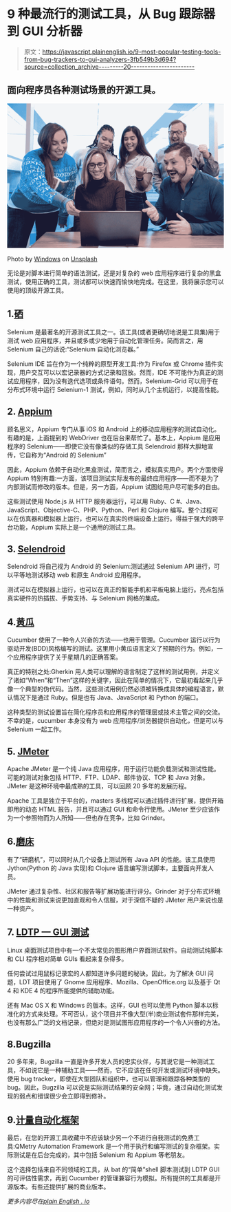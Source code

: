 # 9 种最流行的测试工具，从 Bug 跟踪器到 GUI 分析器

> 原文：<https://javascript.plainenglish.io/9-most-popular-testing-tools-from-bug-trackers-to-gui-analyzers-3fb549b3d694?source=collection_archive---------20----------------------->

## 面向程序员各种测试场景的开源工具。

![](img/48461b15d42b338e82d2772ad1361c05.png)

Photo by [Windows](https://unsplash.com/@windows?utm_source=medium&utm_medium=referral) on [Unsplash](https://unsplash.com?utm_source=medium&utm_medium=referral)

无论是对脚本进行简单的语法测试，还是对复杂的 web 应用程序进行复杂的黑盒测试，使用正确的工具，测试都可以快速而愉快地完成。在这里，我将展示您可以使用的顶级开源工具。

## 1.[硒](https://www.selenium.dev/)

Selenium 是最著名的开源测试工具之一。该工具(或者更确切地说是工具集)用于测试 web 应用程序，并且或多或少地用于自动化管理任务。简而言之，用 Selenium 自己的话说:“Selenium 自动化浏览器。”

Selenium IDE 旨在作为一个纯粹的原型开发工具:作为 Firefox 或 Chrome 插件实现，用户交互可以以宏记录器的方式记录和回放。然而，IDE 不可能作为真正的测试应用程序，因为没有迭代选项或条件语句。然而，Selenium-Grid 可以用于在分布式环境中运行 Selenium-1 测试，例如，同时从几个主机运行，以提高性能。

## 2. [Appium](https://appium.io/)

顾名思义，Appium 专门从事 iOS 和 Android 上的移动应用程序的测试自动化。有趣的是，上面提到的 WebDriver 也在后台来帮忙了。基本上，Appium 是应用程序的 Selenium——即使它没有像类似的存储工具 Selendroid 那样大胆地宣传，它自称为“Android 的 Selenium”

因此，Appium 依赖于自动化黑盒测试，简而言之，模拟真实用户。两个方面使得 Appium 特别有趣:一方面，该项目测试实际发布的最终应用程序——而不是为了内部测试而修改的版本。但是，另一方面，Appium 试图给用户尽可能多的自由。

这些测试使用 Node.js 从 HTTP 服务器运行，可以用 Ruby、C #、Java、JavaScript、Objective-C、PHP、Python、Perl 和 Clojure 编写。整个过程可以在仿真器和模拟器上运行，也可以在真实的终端设备上运行。得益于强大的跨平台功能，Appium 实际上是一个通用的测试工具。

## 3. [Selendroid](http://selendroid.io/)

Selendroid 将自己视为 Android 的 Selenium:测试通过 Selenium API 进行，可以平等地测试移动 web 和原生 Android 应用程序。

测试可以在模拟器上运行，也可以在真正的智能手机和平板电脑上运行。亮点包括真实硬件的热插拔、手势支持、与 Selenium 网格的集成。

## 4.[黄瓜](https://cucumber.io/)

Cucumber 使用了一种令人兴奋的方法——也用于管理。Cucumber 运行以行为驱动开发(BDD)风格编写的测试。这里用小黄瓜语言定义了预期的行为。例如，一个应用程序提供了关于星期几的正确答案。

真正的特别之处:Gherkin 用人类可以理解的语言制定了这样的测试用例，并定义了诸如“When”和“Then”这样的关键字，因此在简单的情况下，它最初看起来几乎像一个典型的伪代码。当然，这些测试用例仍然必须被转换成具体的编程语言，默认情况下是通过 Ruby。但是也有 Java、JavaScript 和 Python 的端口。

这种类型的测试设置旨在简化程序员和应用程序的管理层或技术主管之间的交流。不幸的是，cucumber 本身没有为 web 应用程序/浏览器提供自动化，但是可以与 Selenium 一起工作。

## 5. [JMeter](https://jmeter.apache.org/)

Apache JMeter 是一个纯 Java 应用程序，用于运行功能负载测试和测试性能。可能的测试对象包括 HTTP、FTP、LDAP、邮件协议、TCP 和 Java 对象。JMeter 是这种环境中最成熟的工具，可以回顾 20 多年的发展历程。

Apache 工具是独立于平台的，masters 多线程可以通过插件进行扩展，提供开箱即用的动态 HTML 报告，并且可以通过 GUI 和命令行使用。JMeter 至少应该作为一个参照物而为人所知——但也存在竞争，比如 Grinder。

## 6.[磨床](http://grinder.sourceforge.net/)

有了“研磨机”，可以同时从几个设备上测试所有 Java API 的性能。该工具使用 Jython(Python 的 Java 实现)和 Clojure 语言编写测试脚本，主要面向开发人员。

JMeter 通过复杂性、社区和报告等扩展功能进行评分。Grinder 对于分布式环境中的性能和测试来说更加直观和令人信服，对于深信不疑的 JMeter 用户来说也是一种资产。

## 7. [LDTP — GUI 测试](https://ldtp.freedesktop.org/wiki/)

Linux 桌面测试项目中有一个不太常见的图形用户界面测试软件。自动测试纯脚本和 CLI 程序相对简单 GUIs 看起来复杂得多。

任何尝试过用鼠标记录宏的人都知道许多问题的秘诀。因此，为了解决 GUI 问题，LDT 项目使用了 Gnome 应用程序、Mozilla、OpenOffice.org 以及基于 Qt 4 和 KDE 4 的程序所能提供的辅助功能。

还有 Mac OS X 和 Windows 的版本。这样，GUI 也可以使用 Python 脚本以标准化的方式来处理。不可否认，这个项目并不像大型(半)商业测试套件那样完美，也没有那么广泛的文档记录，但绝对是测试图形应用程序的一个令人兴奋的方法。

## 8.Bugzilla

20 多年来，Bugzilla 一直是许多开发人员的忠实伙伴，与其说它是一种测试工具，不如说它是一种辅助工具——然而，它不应该在任何开发或测试环境中缺失。使用 bug tracker，即使在大型团队和组织中，也可以管理和跟踪各种类型的 bug。因此，Bugzilla 可以说是实际测试结果的安全网；毕竟，通过自动化测试发现的弱点和错误很少会立即得到修补。

## 9.[计量自动化框架](https://qmetry.github.io/qaf/index.html)

最后，在您的开源工具收藏中不应该缺少另一个不进行自我测试的免费工具:QMetry Automation Framework 是一个用于执行和编写测试的复杂框架。实际测试是在后台完成的，其中包括 Selenium 和 Appium 等老朋友。

这个选择包括来自不同领域的工具，从 bat 的“简单”shell 脚本测试到 LDTP GUI 的可评估性需求，再到 Cucumber 的管理兼容行为模拟。所有提供的工具都是开源版本。有些还提供扩展的商业版本。

*更多内容尽在*[*plain English . io*](http://plainenglish.io/)